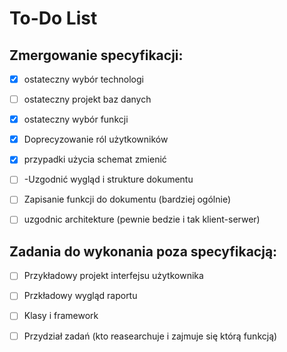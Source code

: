 
# To-Do List

## Zmergowanie specyfikacji:
- [x] ostateczny wybór technologi
- [ ] ostateczny projekt baz danych
- [x] ostateczny wybór funkcji
- [x] Doprecyzowanie ról użytkowników
- [x] przypadki użycia schemat zmienić
- [ ] -Uzgodnić wygląd i strukture dokumentu
- [ ] Zapisanie funkcji do dokumentu (bardziej ogólnie)
- [ ] uzgodnic architekture (pewnie bedzie i tak klient-serwer)


## Zadania do wykonania poza specyfikacją:
- [ ] Przykładowy projekt interfejsu użytkownika
- [ ] Przkładowy wygląd raportu
- [ ] Klasy i framework
- [ ] Przydział zadań (kto reasearchuje i zajmuje się którą funkcją)



